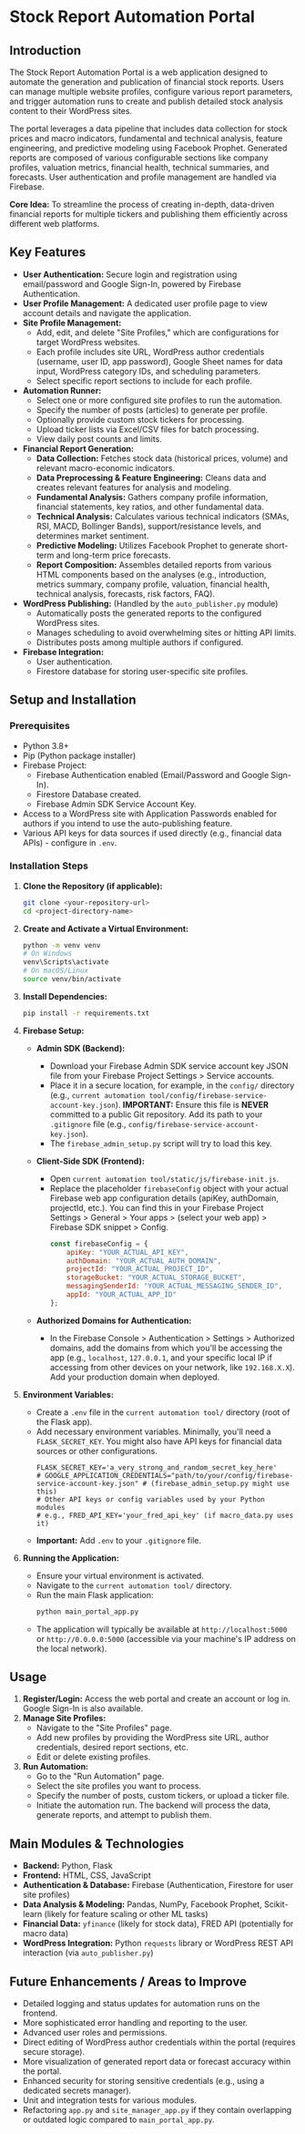 # Stock Report Automation Portal

## Introduction

The Stock Report Automation Portal is a web application designed to automate the generation and publication of financial stock reports. Users can manage multiple website profiles, configure various report parameters, and trigger automation runs to create and publish detailed stock analysis content to their WordPress sites.

The portal leverages a data pipeline that includes data collection for stock prices and macro indicators, fundamental and technical analysis, feature engineering, and predictive modeling using Facebook Prophet. Generated reports are composed of various configurable sections like company profiles, valuation metrics, financial health, technical summaries, and forecasts. User authentication and profile management are handled via Firebase.

**Core Idea:** To streamline the process of creating in-depth, data-driven financial reports for multiple tickers and publishing them efficiently across different web platforms.

## Key Features

* **User Authentication:** Secure login and registration using email/password and Google Sign-In, powered by Firebase Authentication.
* **User Profile Management:** A dedicated user profile page to view account details and navigate the application.
* **Site Profile Management:**
    * Add, edit, and delete "Site Profiles," which are configurations for target WordPress websites.
    * Each profile includes site URL, WordPress author credentials (username, user ID, app password), Google Sheet names for data input, WordPress category IDs, and scheduling parameters.
    * Select specific report sections to include for each profile.
* **Automation Runner:**
    * Select one or more configured site profiles to run the automation.
    * Specify the number of posts (articles) to generate per profile.
    * Optionally provide custom stock tickers for processing.
    * Upload ticker lists via Excel/CSV files for batch processing.
    * View daily post counts and limits.
* **Financial Report Generation:**
    * **Data Collection:** Fetches stock data (historical prices, volume) and relevant macro-economic indicators.
    * **Data Preprocessing & Feature Engineering:** Cleans data and creates relevant features for analysis and modeling.
    * **Fundamental Analysis:** Gathers company profile information, financial statements, key ratios, and other fundamental data.
    * **Technical Analysis:** Calculates various technical indicators (SMAs, RSI, MACD, Bollinger Bands), support/resistance levels, and determines market sentiment.
    * **Predictive Modeling:** Utilizes Facebook Prophet to generate short-term and long-term price forecasts.
    * **Report Composition:** Assembles detailed reports from various HTML components based on the analyses (e.g., introduction, metrics summary, company profile, valuation, financial health, technical analysis, forecasts, risk factors, FAQ).
* **WordPress Publishing:** (Handled by the `auto_publisher.py` module)
    * Automatically posts the generated reports to the configured WordPress sites.
    * Manages scheduling to avoid overwhelming sites or hitting API limits.
    * Distributes posts among multiple authors if configured.
* **Firebase Integration:**
    * User authentication.
    * Firestore database for storing user-specific site profiles.


## Setup and Installation

### Prerequisites

* Python 3.8+
* Pip (Python package installer)
* Firebase Project:
    * Firebase Authentication enabled (Email/Password and Google Sign-In).
    * Firestore Database created.
    * Firebase Admin SDK Service Account Key.
* Access to a WordPress site with Application Passwords enabled for authors if you intend to use the auto-publishing feature.
* Various API keys for data sources if used directly (e.g., financial data APIs) - configure in `.env`.

### Installation Steps

1.  **Clone the Repository (if applicable):**
    ```bash
    git clone <your-repository-url>
    cd <project-directory-name>
    ```

2.  **Create and Activate a Virtual Environment:**
    ```bash
    python -m venv venv
    # On Windows
    venv\Scripts\activate
    # On macOS/Linux
    source venv/bin/activate
    ```

3.  **Install Dependencies:**
    ```bash
    pip install -r requirements.txt
    ```

4.  **Firebase Setup:**

    * **Admin SDK (Backend):**
        * Download your Firebase Admin SDK service account key JSON file from your Firebase Project Settings > Service accounts.
        * Place it in a secure location, for example, in the `config/` directory (e.g., `current automation tool/config/firebase-service-account-key.json`).
            **IMPORTANT:** Ensure this file is **NEVER** committed to a public Git repository. Add its path to your `.gitignore` file (e.g., `config/firebase-service-account-key.json`).
        * The `firebase_admin_setup.py` script will try to load this key.

    * **Client-Side SDK (Frontend):**
        * Open `current automation tool/static/js/firebase-init.js`.
        * Replace the placeholder `firebaseConfig` object with your actual Firebase web app configuration details (apiKey, authDomain, projectId, etc.). You can find this in your Firebase Project Settings > General > Your apps > (select your web app) > Firebase SDK snippet > Config.
            ```javascript
            const firebaseConfig = {
                apiKey: "YOUR_ACTUAL_API_KEY",
                authDomain: "YOUR_ACTUAL_AUTH_DOMAIN",
                projectId: "YOUR_ACTUAL_PROJECT_ID",
                storageBucket: "YOUR_ACTUAL_STORAGE_BUCKET",
                messagingSenderId: "YOUR_ACTUAL_MESSAGING_SENDER_ID",
                appId: "YOUR_ACTUAL_APP_ID"
            };
            ```

    * **Authorized Domains for Authentication:**
        * In the Firebase Console > Authentication > Settings > Authorized domains, add the domains from which you'll be accessing the app (e.g., `localhost`, `127.0.0.1`, and your specific local IP if accessing from other devices on your network, like `192.168.X.X`). Add your production domain when deployed.

5.  **Environment Variables:**
    * Create a `.env` file in the `current automation tool/` directory (root of the Flask app).
    * Add necessary environment variables. Minimally, you'll need a `FLASK_SECRET_KEY`. You might also have API keys for financial data sources or other configurations.
        ```env
        FLASK_SECRET_KEY='a_very_strong_and_random_secret_key_here'
        # GOOGLE_APPLICATION_CREDENTIALS="path/to/your/config/firebase-service-account-key.json" # (firebase_admin_setup.py might use this)
        # Other API keys or config variables used by your Python modules
        # e.g., FRED_API_KEY='your_fred_api_key' (if macro_data.py uses it)
        ```
    * **Important:** Add `.env` to your `.gitignore` file.

6.  **Running the Application:**
    * Ensure your virtual environment is activated.
    * Navigate to the `current automation tool/` directory.
    * Run the main Flask application:
        ```bash
        python main_portal_app.py
        ```
    * The application will typically be available at `http://localhost:5000` or `http://0.0.0.0:5000` (accessible via your machine's IP address on the local network).

## Usage

1.  **Register/Login:** Access the web portal and create an account or log in. Google Sign-In is also available.
2.  **Manage Site Profiles:**
    * Navigate to the "Site Profiles" page.
    * Add new profiles by providing the WordPress site URL, author credentials, desired report sections, etc.
    * Edit or delete existing profiles.
3.  **Run Automation:**
    * Go to the "Run Automation" page.
    * Select the site profiles you want to process.
    * Specify the number of posts, custom tickers, or upload a ticker file.
    * Initiate the automation run. The backend will process the data, generate reports, and attempt to publish them.

## Main Modules & Technologies

* **Backend:** Python, Flask
* **Frontend:** HTML, CSS, JavaScript
* **Authentication & Database:** Firebase (Authentication, Firestore for user site profiles)
* **Data Analysis & Modeling:** Pandas, NumPy, Facebook Prophet, Scikit-learn (likely for feature scaling or other ML tasks)
* **Financial Data:** `yfinance` (likely for stock data), FRED API (potentially for macro data)
* **WordPress Integration:** Python `requests` library or WordPress REST API interaction (via `auto_publisher.py`)

## Future Enhancements / Areas to Improve

* Detailed logging and status updates for automation runs on the frontend.
* More sophisticated error handling and reporting to the user.
* Advanced user roles and permissions.
* Direct editing of WordPress author credentials within the portal (requires secure storage).
* More visualization of generated report data or forecast accuracy within the portal.
* Enhanced security for storing sensitive credentials (e.g., using a dedicated secrets manager).
* Unit and integration tests for various modules.
* Refactoring `app.py` and `site_manager_app.py` if they contain overlapping or outdated logic compared to `main_portal_app.py`.

